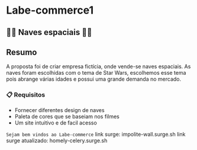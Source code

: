 # Labe-commerce1
## 🚀🚀 Naves espaciais 🚀🚀

## Resumo
A proposta foi de criar empresa fictícia, onde vende-se naves espaciais. As naves foram escolhidas com o tema de Star Wars, escolhemos esse tema pois abrange várias idades e possui uma grande demanda no mercado. 

### 📋  Requisitos

- Fornecer diferentes design de naves
- Paleta de cores que se baseiam nos filmes
- Um site intuitivo e de facil acesso


```Sejam bem vindos ao Labe-commerce```
link surge: impolite-wall.surge.sh
link surge atualizado: homely-celery.surge.sh
